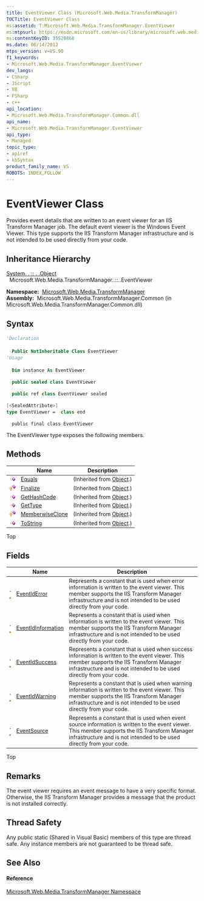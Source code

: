 ```yaml
---
title: EventViewer Class (Microsoft.Web.Media.TransformManager)
TOCTitle: EventViewer Class
ms:assetid: T:Microsoft.Web.Media.TransformManager.EventViewer
ms:mtpsurl: https://msdn.microsoft.com/en-us/library/microsoft.web.media.transformmanager.eventviewer(v=VS.90)
ms:contentKeyID: 35520868
ms.date: 06/14/2012
mtps_version: v=VS.90
f1_keywords:
- Microsoft.Web.Media.TransformManager.EventViewer
dev_langs:
- CSharp
- JScript
- VB
- FSharp
- c++
api_location:
- Microsoft.Web.Media.TransformManager.Common.dll
api_name:
- Microsoft.Web.Media.TransformManager.EventViewer
api_type:
- Managed
topic_type:
- apiref
- kbSyntax
product_family_name: VS
ROBOTS: INDEX,FOLLOW
---
```


# EventViewer Class

Provides event details that are written to an event viewer for an IIS Transform Manager job. The default event viewer is the Windows Event Viewer. This type supports the IIS Transform Manager infrastructure and is not intended to be used directly from your code.

## Inheritance Hierarchy

[System. . :: . .Object](https://msdn.microsoft.com/en-us/library/e5kfa45b\(v=vs.90\))  
  Microsoft.Web.Media.TransformManager..::..EventViewer  

**Namespace:**  [Microsoft.Web.Media.TransformManager](microsoft-web-media-transformmanager-namespace.md)  
**Assembly:**  Microsoft.Web.Media.TransformManager.Common (in Microsoft.Web.Media.TransformManager.Common.dll)

## Syntax

``` vb
'Declaration

  Public NotInheritable Class EventViewer
'Usage

  Dim instance As EventViewer
```

``` csharp
  public sealed class EventViewer
```

``` c++
  public ref class EventViewer sealed
```

``` fsharp
[<SealedAttribute>]
type EventViewer =  class end
```

``` jscript
  public final class EventViewer
```

The EventViewer type exposes the following members.

## Methods

||Name|Description|
|--- |--- |--- |
|![Public method](images/Hh125771.pubmethod(en-us,VS.90).gif "Public method")|[Equals](https://msdn.microsoft.com/en-us/library/bsc2ak47(v=vs.90))|(Inherited from [Object](https://msdn.microsoft.com/en-us/library/e5kfa45b(v=vs.90)).)|
|![Protected method](images/Hh125771.protmethod(en-us,VS.90).gif "Protected method")|[Finalize](https://msdn.microsoft.com/en-us/library/4k87zsw7(v=vs.90))|(Inherited from [Object](https://msdn.microsoft.com/en-us/library/e5kfa45b(v=vs.90)).)|
|![Public method](images/Hh125771.pubmethod(en-us,VS.90).gif "Public method")|[GetHashCode](https://msdn.microsoft.com/en-us/library/zdee4b3y(v=vs.90))|(Inherited from [Object](https://msdn.microsoft.com/en-us/library/e5kfa45b(v=vs.90)).)|
|![Public method](images/Hh125771.pubmethod(en-us,VS.90).gif "Public method")|[GetType](https://msdn.microsoft.com/en-us/library/dfwy45w9(v=vs.90))|(Inherited from [Object](https://msdn.microsoft.com/en-us/library/e5kfa45b(v=vs.90)).)|
|![Protected method](images/Hh125771.protmethod(en-us,VS.90).gif "Protected method")|[MemberwiseClone](https://msdn.microsoft.com/en-us/library/57ctke0a(v=vs.90))|(Inherited from [Object](https://msdn.microsoft.com/en-us/library/e5kfa45b(v=vs.90)).)|
|![Public method](images/Hh125771.pubmethod(en-us,VS.90).gif "Public method")|[ToString](https://msdn.microsoft.com/en-us/library/7bxwbwt2(v=vs.90))|(Inherited from [Object](https://msdn.microsoft.com/en-us/library/e5kfa45b(v=vs.90)).)|

Top

## Fields

||Name|Description|
|--- |--- |--- |
|![Public field](images/Hh125771.pubfield(en-us,VS.90).gif "Public field")![Static member](images/Hh125771.static(en-us,VS.90).gif "Static member")|[EventIdError](eventviewer-eventiderror-field-microsoft-web-media-transformmanager.md)|Represents a constant that is used when error information is written to the event viewer. This member supports the IIS Transform Manager infrastructure and is not intended to be used directly from your code.|
|![Public field](images/Hh125771.pubfield(en-us,VS.90).gif "Public field")![Static member](images/Hh125771.static(en-us,VS.90).gif "Static member")|[EventIdInformation](eventviewer-eventidinformation-field-microsoft-web-media-transformmanager.md)|Represents a constant that is used when information is written to the event viewer. This member supports the IIS Transform Manager infrastructure and is not intended to be used directly from your code.|
|![Public field](images/Hh125771.pubfield(en-us,VS.90).gif "Public field")![Static member](images/Hh125771.static(en-us,VS.90).gif "Static member")|[EventIdSuccess](eventviewer-eventidsuccess-field-microsoft-web-media-transformmanager.md)|Represents a constant that is used when success information is written to the event viewer. This member supports the IIS Transform Manager infrastructure and is not intended to be used directly from your code.|
|![Public field](images/Hh125771.pubfield(en-us,VS.90).gif "Public field")![Static member](images/Hh125771.static(en-us,VS.90).gif "Static member")|[EventIdWarning](eventviewer-eventidwarning-field-microsoft-web-media-transformmanager.md)|Represents a constant that is used when warning information is written to the event viewer. This member supports the IIS Transform Manager infrastructure and is not intended to be used directly from your code.|
|![Public field](images/Hh125771.pubfield(en-us,VS.90).gif "Public field")![Static member](images/Hh125771.static(en-us,VS.90).gif "Static member")|[EventSource](eventviewer-eventsource-field-microsoft-web-media-transformmanager.md)|Represents a constant that is used when event source information is written to the event viewer. This member supports the IIS Transform Manager infrastructure and is not intended to be used directly from your code.|

Top

## Remarks

The event viewer requires an event message to have a very specific format. Otherwise, the IIS Transform Manager provides a message that the product is not installed correctly.

## Thread Safety

Any public static (Shared in Visual Basic) members of this type are thread safe. Any instance members are not guaranteed to be thread safe.

## See Also

#### Reference

[Microsoft.Web.Media.TransformManager Namespace](microsoft-web-media-transformmanager-namespace.md)

